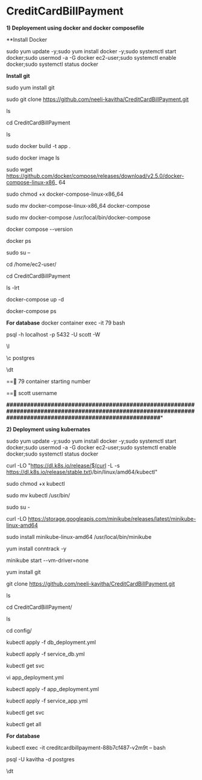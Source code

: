 # CreditCardBillPayment




**1) Deployement using docker and docker composefile**

**Install Docker

sudo yum update -y;sudo yum install docker -y;sudo systemctl start docker;sudo usermod -a -G docker ec2-user;sudo systemctl enable docker;sudo systemctl status docker

**Install git**

sudo yum install git

sudo git clone https://github.com/neeli-kavitha/CreditCardBillPayment.git

ls

cd CreditCardBillPayment

ls

sudo docker build -t app .

sudo docker image ls

sudo wget https://github.com/docker/compose/releases/download/v2.5.0/docker-compose-linux-x86_        64

sudo chmod +x docker-compose-linux-x86_64

sudo mv docker-compose-linux-x86_64 docker-compose

sudo mv docker-compose /usr/local/bin/docker-compose

docker compose --version

docker ps


sudo su –

cd /home/ec2-user/

cd CreditCardBillPayment

ls -lrt

docker-compose up -d

docker-compose ps

**For database**
docker container exec -it 79 bash

psql -h localhost -p 5432 -U scott -W

\l

\c postgres

\dt

==  79 container starting number

== scott username




**###########################################################################################################################################################***



**2) Deployment using kubernates**


sudo yum update -y;sudo yum install docker -y;sudo systemctl start docker;sudo usermod -a -G docker ec2-user;sudo systemctl enable docker;sudo systemctl status docker

curl -LO "https://dl.k8s.io/release/$(curl -L -s https://dl.k8s.io/release/stable.txt)/bin/linux/amd64/kubectl"

sudo chmod +x kubectl

sudo mv kubectl /usr/bin/
 
sudo su -

curl -LO https://storage.googleapis.com/minikube/releases/latest/minikube-linux-amd64

sudo install minikube-linux-amd64 /usr/local/bin/minikube
 
yum install conntrack -y

minikube start --vm-driver=none

yum install git

git clone https://github.com/neeli-kavitha/CreditCardBillPayment.git

ls

cd CreditCardBillPayment/

ls

cd config/

kubectl apply -f db_deployment.yml

kubectl apply -f service_db.yml

kubectl get svc

vi app_deployment.yml

kubectl apply -f app_deployment.yml

kubectl apply -f service_app.yml

kubectl get svc 

kubectl get all

**For database**

kubectl exec -it creditcardbillpayment-88b7cf487-v2m9t – bash

psql -U kavitha -d postgres

\dt


